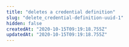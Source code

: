 ```yaml
---
title: "deletes a credential definition"
slug: "delete_credential-definition-uuid-1"
hidden: false
createdAt: "2020-10-15T09:19:18.755Z"
updatedAt: "2020-10-15T09:19:18.755Z"
---
```

